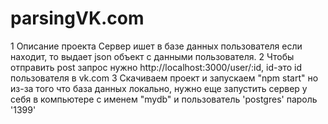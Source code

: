 # parsingVK.com

1 Описание проекта
  Сервер ишет в базе данных пользователя если находит, то выдает json объект с данными пользователя.
2 Чтобы отправить post запрос нужно http://localhost:3000/user/:id, id-это id пользователя в vk.com
3 Скачиваем проект и запускаем "npm start" но из-за того что база данных локально, нужно еще запустить сервер  у себя в 
компьютере с именем "mydb" и пользователь 'postgres' пароль '1399' 
